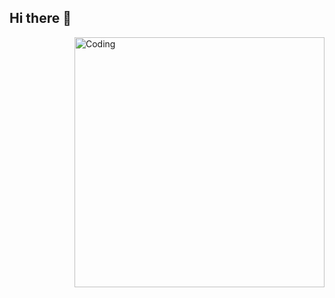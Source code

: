 ## Hi there 👋
<img align="right" alt="Coding" width="400" src="https://media1.tenor.com/m/FrOFGLdKziEAAAAd/jinwocat.gif">
<!--
**veenorth/veenorth** is a ✨ _special_ ✨ repository because its `README.md` (this file) appears on your GitHub profile.

Here are some ideas to get you started:

- 🔭 I’m currently working on ...
- 🌱 I’m currently learning ...
- 👯 I’m looking to collaborate on ...
- 🤔 I’m looking for help with ...
- 💬 Ask me about ...
- 📫 How to reach me: ...
- 😄 Pronouns: ...
- ⚡ Fun fact: ...
-->
